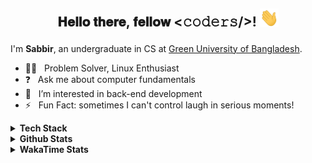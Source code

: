 ## <p align="center"> 𝐇𝐞𝐥𝐥𝐨 𝐭𝐡𝐞𝐫𝐞, 𝐟𝐞𝐥𝐥𝐨𝐰 <𝚌𝚘𝚍𝚎𝚛𝚜/>! <img src="https://raw.githubusercontent.com/shmVirus/shmVirus/main/assets/hello.gif" width="30px"></p>

I'm **Sabbir**, an undergraduate in CS at [Green University of Bangladesh](https://green.edu.bd).
- :man_technologist: &nbsp; Problem Solver, Linux Enthusiast
- :question: &nbsp; Ask me about computer fundamentals
- :eyes: &nbsp; I’m interested in back-end development
- :zap: &nbsp; Fun Fact: sometimes I can't control laugh in serious moments!

<details>
  <summary><b>Tech Stack</b></summary>
  <details>
    <summary>Languages</summary>
    <a href="https://github.com/search?l=C&q=user%3AshmVirus&type=code"><img alt="C" src="https://custom-icon-badges.demolab.com/badge/C-03599C.svg?logo=c-in-hexagon&logoColor=white"></a>
    <a href="https://github.com/search?l=C++&q=user%3AshmVirus&type=code"><img alt="C++" src="https://custom-icon-badges.demolab.com/badge/C++-9C033A.svg?logo=cpp2&logoColor=white"></a>
    <a href="https://github.com/search?l=Java&q=user%3AshmVirus&type=code"><img alt="Java" src="https://custom-icon-badges.demolab.com/badge/Java-007396.svg?logo=java&logoColor=white"></a>
    <a href="https://github.com/search?l=Assembly&q=user%3AshmVirus&type=code"><img alt="8086 Assembly" src="https://custom-icon-badges.demolab.com/badge/Assembly-525252.svg?logo=asm-hex&logoColor=white"></a>
    <a href="https://github.com/search?l=Bash&q=user%3AshmVirus&type=code"><img alt="Bash" src="https://img.shields.io/badge/Bash-121011.svg?logo=gnu-bash&logoColor=white"></a>
    <a href="https://github.com/search?l=Python&q=user%3AshmVirus&type=code"><img alt="Python" src="https://img.shields.io/badge/Python-14354C.svg?logo=python&logoColor=white"></a>
    <a href="https://github.com/search?l=SQL&q=user%3AshmVirus&type=code"><img alt="SQL" src="https://custom-icon-badges.demolab.com/badge/SQL-025E8C.svg?logo=database&logoColor=white"></a>
    <a href="https://github.com/search?l=JavaScript&q=user%3AshmVirus&type=code"><img alt="JavaScript" src="https://img.shields.io/badge/JavaScript-F7DF1E.svg?logo=javascript&logoColor=black"></a>
    <a href="https://github.com/search?l=HTML&q=user%3AshmVirus&type=code"><img alt="HTML" src="https://img.shields.io/badge/HTML-E34F26.svg?logo=html5&logoColor=white"></a>
    <a href="https://github.com/search?l=Markdown&q=user%3AshmVirus&type=code"><img alt="Markdown" src="https://img.shields.io/badge/Markdown-000000.svg?logo=markdown&logoColor=white"></a>
    <a href="https://github.com/search?l=LaTeX&q=user%3AshmVirus&type=code"><img alt="LaTeX" src="https://img.shields.io/badge/LaTeX-008080.svg?logo=LaTeX&logoColor=white"></a>
  </details>
</details>
<details>
  <summary><b>Github Stats</b></summary>
  <a href="https://github.com/shmVirus"><img alt="shmVirus/graph" width=100% src="https://github-profile-summary-cards.vercel.app/api/cards/profile-details?username=shmVirus&amp;count_private=true&amp;theme=github_dark&amp;hide_border=true"></a>
  <a href="https://github.com/shmVirus"><img alt="shmVirus/stats" width="100%" src="https://github-readme-stats.vercel.app/api?username=shmVirus&amp;count_private=true&amp;theme=github_dark&amp;hide_border=true&amp;title_color=2EB398&amp;show_icons=true&amp;layout=compact"></a>
  <a href="https://github.com/search?q=user:shmVirus&type=code"><img alt="shmVirus/languages" width="49.5%" src="https://github-readme-stats.vercel.app/api/top-langs?username=shmVirus&amp;count_private=true&amp;theme=github_dark&amp;hide_border=true&amp;title_color=2EB398&amp;show_icons=true&amp;layout=compact"></a>
  <a href="https://github.com/search?q=author:shmVirus&type=commits"><img alt="shmVirus/streak" width="49.5%" src="https://github-readme-streak-stats.herokuapp.com?user=shmVirus&amp;theme=github-dark&amp;hide_border=true&amp;stroke=718F97&amp;ring=2EB398&amp;fire=2EB398&amp;currStreakNum=C6CDCB&amp;sideNums=C6CDCB&amp;currStreakLabel=2EB398&amp;sideLabels=C6CDCB&amp;dates=C6CDCB"></a>
</details>
<details>
  <summary><b>WakaTime Stats</b></summary>
  <details>
    <summary>WakaGraphs</summary>
    <p align="center">
      <a href="https://wakatime.com/@shmVirus"> <img alt="waka/coding" align="center" width="400" height="300" src="https://wakatime.com/share/@shmVirus/c05f3e90-003d-4821-a573-5f387fe1954a.svg" /></a>
      <a href="https://wakatime.com/@shmVirus"> <img alt="waka/languages" align="center" width="400" height="300" src="https://wakatime.com/share/@shmVirus/202515c2-e4b0-4a74-84aa-0a18df3ab1d1.svg" /></a>
    </p>
    <p align="center">
      <a href="https://wakatime.com/@shmVirus"> <img alt="waka/editors" align="center" width="400" height="300" src="https://wakatime.com/share/@shmVirus/c2572c82-cd4e-4d48-af7b-4ce0cb752fe5.svg" /></a>
      <a href="https://wakatime.com/@shmVirus"> <img alt="waka/os" align="center" width="400" height="300" src="https://wakatime.com/share/@shmVirus/4f0edd2c-7a2d-4afe-8ac6-fa54c8f60eb2.svg" /></a>
    </p>
  </details>

<!--START_SECTION:waka-->
![Lines of code](https://img.shields.io/badge/From%20Hello%20World%20I%27ve%20Written-64.9%20thousand%20lines%20of%20code-blue)

**I'm a Night 🦉** 

```text
🌞 Morning                38 commits          █████░░░░░░░░░░░░░░░░░░░░   20.43 % 
🌆 Daytime                48 commits          ██████░░░░░░░░░░░░░░░░░░░   25.81 % 
🌃 Evening                94 commits          █████████████░░░░░░░░░░░░   50.54 % 
🌙 Night                  6 commits           █░░░░░░░░░░░░░░░░░░░░░░░░   03.23 % 
```
📅 **I'm Most Productive on Monday** 

```text
Monday                   36 commits          █████░░░░░░░░░░░░░░░░░░░░   19.35 % 
Tuesday                  24 commits          ███░░░░░░░░░░░░░░░░░░░░░░   12.90 % 
Wednesday                16 commits          ██░░░░░░░░░░░░░░░░░░░░░░░   08.60 % 
Thursday                 29 commits          ████░░░░░░░░░░░░░░░░░░░░░   15.59 % 
Friday                   22 commits          ███░░░░░░░░░░░░░░░░░░░░░░   11.83 % 
Saturday                 25 commits          ███░░░░░░░░░░░░░░░░░░░░░░   13.44 % 
Sunday                   34 commits          █████░░░░░░░░░░░░░░░░░░░░   18.28 % 
```


📊 **This Week I Spent My Time On** 

```text
💬 Programming Languages: 
C++                      7 hrs 52 mins       █████████████████████░░░░   85.50 % 
Makefile                 34 mins             ██░░░░░░░░░░░░░░░░░░░░░░░   06.26 % 
Bash                     29 mins             █░░░░░░░░░░░░░░░░░░░░░░░░   05.39 % 
Other                    8 mins              ░░░░░░░░░░░░░░░░░░░░░░░░░   01.62 % 
Nix                      6 mins              ░░░░░░░░░░░░░░░░░░░░░░░░░   01.10 % 

🔥 Editors: 
Neovim                   9 hrs 12 mins       █████████████████████████   100.00 % 

🐱‍💻 Projects: 
ProblemSolving           4 hrs 42 mins       █████████████░░░░░░░░░░░░   51.13 % 
dotfiles                 3 hrs 10 mins       █████████░░░░░░░░░░░░░░░░   34.58 % 
Unexpected-Keyboard      49 mins             ██░░░░░░░░░░░░░░░░░░░░░░░   08.90 % 
Unknown Project          29 mins             █░░░░░░░░░░░░░░░░░░░░░░░░   05.39 % 

💻 Operating System: 
Linux                    9 hrs 12 mins       █████████████████████████   100.00 % 
```

**I Mostly Code in Java** 

```text
Java                     3 repos             ███████████████░░░░░░░░░░   60.00 % 
C++                      1 repo              █████░░░░░░░░░░░░░░░░░░░░   20.00 % 
Shell                    1 repo              █████░░░░░░░░░░░░░░░░░░░░   20.00 % 
```




 Last Updated on 2023-05-04 @08:12:22 UTC
<!--END_SECTION:waka-->
</details>
